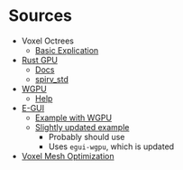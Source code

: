 # Sources
- Voxel Octrees
  - [Basic Explication](https://eisenwave.github.io/voxel-compression-docs/svo/svo.html)
- [Rust GPU](https://github.com/EmbarkStudios/rust-gpu)
  - [Docs](https://embarkstudios.github.io/rust-gpu/book/)
  - [spirv_std](https://docs.rs/spirv-std/latest/spirv_std/)
- [WGPU](https://github.com/gfx-rs/wgpu)
  - [Help](https://sotrh.github.io/learn-wgpu/)
- [E-GUI](https://github.com/emilk/egui#integrations)
  - [Example with WGPU](https://github.com/hasenbanck/egui_example/tree/master)
  - [Slightly updated example](https://github.com/LU15W1R7H/eww/blob/main/src/lib.rs)
    - Probably should use
    - Uses `egui-wgpu`, which is updated
- [Voxel Mesh Optimization](https://docs.rs/block-mesh/latest/block_mesh/)
